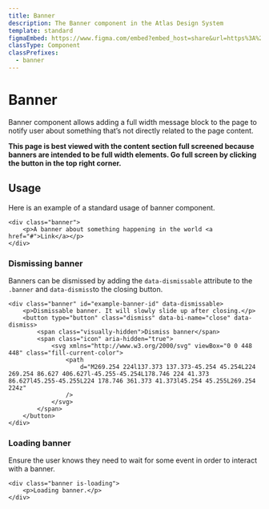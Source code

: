 ```yaml
---
title: Banner
description: The Banner component in the Atlas Design System
template: standard
figmaEmbed: https://www.figma.com/embed?embed_host=share&url=https%3A%2F%2Fwww.figma.com%2Ffile%2FuVA2amRR71yJZ0GS6RI6zL%2F%25F0%259F%258C%259E-Atlas-Design-Library%3Fnode-id%3D35687%253A253899%26t%3DMgxlZCy8on3CKZ9O-1
classType: Component
classPrefixes:
  - banner
---
```


# Banner

Banner component allows adding a full width message block to the page to notify user about something that’s not directly related to the page content.

**This page is best viewed with the content section full screened because banners are intended to be full width elements. Go full screen by clicking the button in the top right corner.**

## Usage

Here is an example of a standard usage of banner component.

```html-no-indent
<div class="banner">
	<p>A banner about something happening in the world <a href="#">Link</a></p>
</div>
```

### Dismissing banner

Banners can be dismissed by adding the `data-dismissable` attribute to the `.banner` and `data-dismiss`to the closing button.

```html-no-indent
<div class="banner" id="example-banner-id" data-dismissable>
	<p>Dismissable banner. It will slowly slide up after closing.</p>
	<button type="button" class="dismiss" data-bi-name="close" data-dismiss>
		<span class="visually-hidden">Dismiss banner</span>
		<span class="icon" aria-hidden="true">
			<svg xmlns="http://www.w3.org/2000/svg" viewBox="0 0 448 448" class="fill-current-color">
				<path
					d="M269.254 224l137.373 137.373-45.254 45.254L224 269.254 86.627 406.627l-45.255-45.254L178.746 224 41.373 86.627l45.255-45.255L224 178.746 361.373 41.373l45.254 45.255L269.254 224z"
				/>
			</svg>
		</span>
	</button>
</div>
```

### Loading banner

Ensure the user knows they need to wait for some event in order to interact with a banner.

```html-no-indent
<div class="banner is-loading">
	<p>Loading banner.</p>
</div>
```

